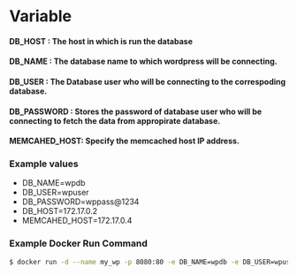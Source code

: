 # Variable 

#### DB_HOST : The host in which is run the database 

#### DB_NAME : The database name to which wordpress will be connecting.

#### DB_USER : The Database user who will be connecting to the correspoding database.

#### DB_PASSWORD : Stores the password of database user who will be connecting to fetch the data from appropirate database. 

#### MEMCAHED_HOST: Specify the memcached host IP address.

### Example values
- DB_NAME=wpdb
- DB_USER=wpuser
- DB_PASSWORD=wppass@1234
- DB_HOST=172.17.0.2
- MEMCAHED_HOST=172.17.0.4

### Example Docker Run Command
```sh
$ docker run -d --name my_wp -p 8080:80 -e DB_NAME=wpdb -e DB_USER=wpuser -e DB_PASSWORD=wppass@1234 -e DB_HOST=172.17.0.2  -e MEMCAHED_HOST=172.17.0.4 my_wordpress:v1
```
